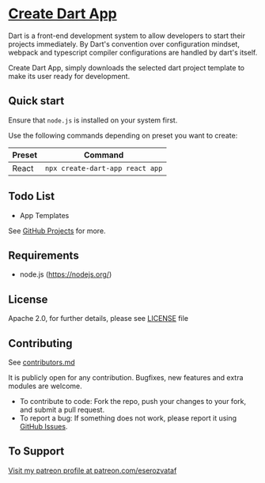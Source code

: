# [Create Dart App](https://github.com/eserozvataf/create-dart-app)

Dart is a front-end development system to allow developers to start their projects
immediately. By Dart's convention over configuration mindset, webpack and typescript
compiler configurations are handled by dart's itself.

Create Dart App, simply downloads the selected dart project template to make its user
ready for development.


## Quick start

Ensure that `node.js` is installed on your system first.

Use the following commands depending on preset you want to create:

| Preset                   | Command                                                                                |
|--------------------------|----------------------------------------------------------------------------------------|
| React                    | `npx create-dart-app react app`                                                        |


## Todo List

- App Templates

See [GitHub Projects](https://github.com/eserozvataf/create-dart-project/projects) for more.


## Requirements

* node.js (https://nodejs.org/)



## License

Apache 2.0, for further details, please see [LICENSE](LICENSE) file


## Contributing

See [contributors.md](contributors.md)

It is publicly open for any contribution. Bugfixes, new features and extra modules are welcome.

* To contribute to code: Fork the repo, push your changes to your fork, and submit a pull request.
* To report a bug: If something does not work, please report it using [GitHub Issues](https://github.com/eserozvataf/create-dart-app/issues).


## To Support

[Visit my patreon profile at patreon.com/eserozvataf](https://www.patreon.com/eserozvataf)
